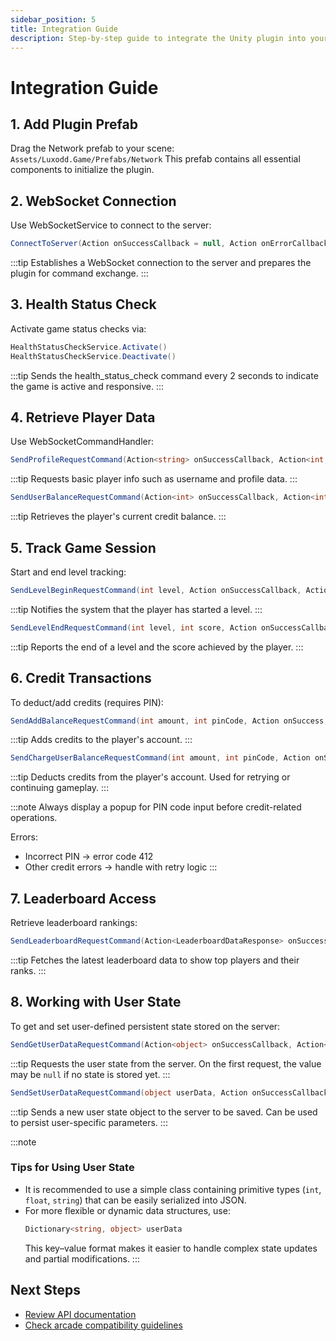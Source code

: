```yaml
---
sidebar_position: 5
title: Integration Guide
description: Step-by-step guide to integrate the Unity plugin into your game
---
```


# Integration Guide

## 1. Add Plugin Prefab
Drag the Network prefab to your scene: `Assets/Luxodd.Game/Prefabs/Network`
This prefab contains all essential components to initialize the plugin.

## 2. WebSocket Connection
Use WebSocketService to connect to the server:

```csharp
ConnectToServer(Action onSuccessCallback = null, Action onErrorCallback = null)
```

:::tip
Establishes a WebSocket connection to the server and prepares the plugin for command exchange.
:::

## 3. Health Status Check
Activate game status checks via:

```csharp
HealthStatusCheckService.Activate()
HealthStatusCheckService.Deactivate()
```

:::tip
Sends the health_status_check command every 2 seconds to indicate the game is active and responsive.
:::

## 4. Retrieve Player Data
Use WebSocketCommandHandler:

```csharp
SendProfileRequestCommand(Action<string> onSuccessCallback, Action<int, string> onFailureCallback)
```

:::tip
Requests basic player info such as username and profile data.
:::

```csharp
SendUserBalanceRequestCommand(Action<int> onSuccessCallback, Action<int, string> onFailureCallback)
```

:::tip
Retrieves the player's current credit balance.
:::

## 5. Track Game Session
Start and end level tracking:

```csharp
SendLevelBeginRequestCommand(int level, Action onSuccessCallback, Action<int, string> onFailureCallback)
```

:::tip
Notifies the system that the player has started a level.
:::

```csharp
SendLevelEndRequestCommand(int level, int score, Action onSuccessCallback, Action<int, string> onFailureCallback)
```

:::tip
Reports the end of a level and the score achieved by the player.
:::

## 6. Credit Transactions
To deduct/add credits (requires PIN):

```csharp
SendAddBalanceRequestCommand(int amount, int pinCode, Action onSuccess, Action<int, string> onFailureCallback)
```

:::tip
Adds credits to the player's account.
:::

```csharp
SendChargeUserBalanceRequestCommand(int amount, int pinCode, Action onSuccess, Action<int, string> onFailureCallback)
```

:::tip
Deducts credits from the player's account. Used for retrying or continuing gameplay.
:::

:::note
Always display a popup for PIN code input before credit-related operations.

Errors:
- Incorrect PIN → error code 412
- Other credit errors → handle with retry logic
:::

## 7. Leaderboard Access
Retrieve leaderboard rankings:

```csharp
SendLeaderboardRequestCommand(Action<LeaderboardDataResponse> onSuccessCallback, Action<int, string> onFailureCallback)
```

:::tip
Fetches the latest leaderboard data to show top players and their ranks.
:::

## 8. Working with User State
To get and set user-defined persistent state stored on the server:

```csharp
SendGetUserDataRequestCommand(Action<object> onSuccessCallback, Action<int, string> onFailureCallback)
```

:::tip
Requests the user state from the server. On the first request, the value may be `null` if no state is stored yet.
:::

```csharp
SendSetUserDataRequestCommand(object userData, Action onSuccessCallback, Action<int, string> onFailureCallback)
```

:::tip
Sends a new user state object to the server to be saved. Can be used to persist user-specific parameters.
:::

:::note
### Tips for Using User State
- It is recommended to use a simple class containing primitive types (`int`, `float`, `string`) that can be easily serialized into JSON.
- For more flexible or dynamic data structures, use:
    ```csharp
    Dictionary<string, object> userData
    ```
    This key–value format makes it easier to handle complex state updates and partial modifications.
:::



## Next Steps
- [Review API documentation](./api-reference.md)
- [Check arcade compatibility guidelines](./arcade-compatibility.md) 